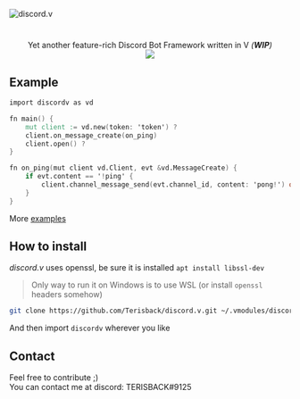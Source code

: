 ![discord.v](https://user-images.githubusercontent.com/26527529/98575853-c348d300-22ca-11eb-86f6-d22cc9b1e0cf.png)

#  

<p align="center">
Yet another feature-rich Discord Bot Framework written in V <i>(<b>WIP</b>)</i><br>
<a href="https://discordv.terisback.ru/discordv.html">
  <img src="https://img.shields.io/badge/docs-2F3136?style=flat&logo=v">
</a>
</p>

## Example

```v
import discordv as vd

fn main() {
    mut client := vd.new(token: 'token') ?
    client.on_message_create(on_ping)
    client.open() ?
}

fn on_ping(mut client vd.Client, evt &vd.MessageCreate) {
    if evt.content == '!ping' {
        client.channel_message_send(evt.channel_id, content: 'pong!') or { }
    }
}
```
More [examples](https://github.com/Terisback/discord.v/blob/master/examples/)

## How to install

*discord.v* uses openssl, be sure it is installed `apt install libssl-dev`  
> Only way to run it on Windows is to use WSL (or install `openssl` headers somehow)  

```bash
git clone https://github.com/Terisback/discord.v.git ~/.vmodules/discordv
```

And then import `discordv` wherever you like

## Contact

Feel free to contribute ;)  
You can contact me at discord: TERISBACK#9125

